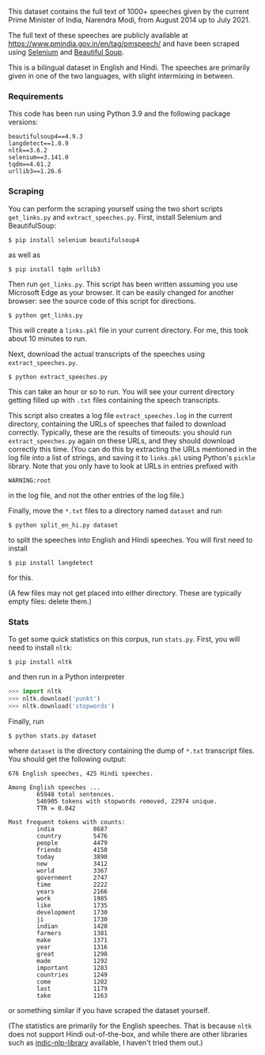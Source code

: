 This dataset contains the full text of 1000+ speeches given by the current Prime Minister of India, Narendra Modi, from August 2014 up to July 2021.

The full text of these speeches are publicly available at <https://www.pmindia.gov.in/en/tag/pmspeech/> and have been scraped using [Selenium](https://pypi.org/project/selenium/) and [Beautiful Soup](https://pypi.org/project/beautifulsoup4/).

This is a bilingual dataset in English and Hindi. The speeches are primarily given in one of the two languages, with slight intermixing in between.

### Requirements

This code has been run using Python 3.9 and the following package versions:
````
beautifulsoup4==4.9.3
langdetect==1.0.9
nltk==3.6.2
selenium==3.141.0
tqdm==4.61.2
urllib3==1.26.6
````

### Scraping

You can perform the scraping yourself using the two short scripts `get_links.py` and `extract_speeches.py`. First, install Selenium and BeautifulSoup:

````
$ pip install selenium beautifulsoup4
````
as well as

````
$ pip install tqdm urllib3
````

Then run `get_links.py`. This script has been written assuming you use Microsoft Edge as your browser. It can be easily changed for another browser: see the source code of this script for directions.

````
$ python get_links.py
````

This will create a `links.pkl` file in your current directory. For me, this took about 10 minutes to run.

Next, download the actual transcripts of the speeches using `extract_speeches.py`.

````
$ python extract_speeches.py
````

This can take an hour or so to run. You will see your current directory getting filled up with `.txt` files containing the speech transcripts.

This script also creates a log file `extract_speeches.log` in the current directory, containing the URLs of speeches that failed to download correctly. Typically, these are the results of timeouts: you should run `extract_speeches.py` again on these URLs, and they should download correctly this time. (You can do this by extracting the URLs mentioned in the log file into a list of strings, and saving it to `links.pkl` using Python's `pickle` library. Note that you only have to look at URLs in entries prefixed with

````
WARNING:root
````
in the log file, and not the other entries of the log file.)

Finally, move the `*.txt` files to a directory named `dataset` and run

````
$ python split_en_hi.py dataset
````

to split the speeches into English and Hindi speeches. You will first need to install

````
$ pip install langdetect
````
for this.

(A few files may not get placed into either directory. These are typically empty files: delete them.)


### Stats

To get some quick statistics on this corpus, run `stats.py`. First, you will need to install `nltk`:

````
$ pip install nltk
````

and then run in a Python interpreter

````python
>>> import nltk
>>> nltk.download('punkt')
>>> nltk.download('stopwords')
````

Finally, run

````
$ python stats.py dataset
````
where `dataset` is the directory containing the dump of `*.txt` transcript files. You should get the following output:

````
676 English speeches, 425 Hindi speeches.

Among English speeches ...
        65948 total sentences.
        546905 tokens with stopwords removed, 22974 unique.
        TTR = 0.042

Most frequent tokens with counts:
        india           8687
        country         5476
        people          4479
        friends         4150
        today           3890
        new             3412
        world           3367
        government      2747
        time            2222
        years           2166
        work            1985
        like            1735
        development     1730
        ji              1730
        indian          1420
        farmers         1381
        make            1371
        year            1316
        great           1298
        made            1292
        important       1283
        countries       1249
        come            1202
        last            1179
        take            1163
````
or something similar if you have scraped the dataset yourself.

(The statistics are primarily for the English speeches. That is because `nltk` does not support Hindi out-of-the-box, and while there are other libraries such as [indic-nlp-library](https://pypi.org/project/indic-nlp-library/) available, I haven't tried them out.)

